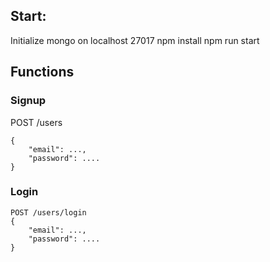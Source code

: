 ## Start:
Initialize mongo on localhost 27017
npm install
npm run start

## Functions
### Signup
POST /users 
```
{
    "email": ...,
    "password": ....
}
```
### Login
```
POST /users/login
{
    "email": ...,
    "password": ....
}
```